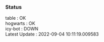 ### Status


table : OK  
hogwarts : OK  
icy-bot : DOWN  
Latest Update : 2022-09-04 10:11:19.009583
